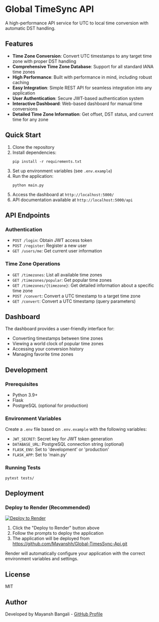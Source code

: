 # Global TimeSync API

A high-performance API service for UTC to local time conversion with automatic DST handling.

## Features

- **Time Zone Conversion**: Convert UTC timestamps to any target time zone with proper DST handling
- **Comprehensive Time Zone Database**: Support for all standard IANA time zones
- **High Performance**: Built with performance in mind, including robust caching
- **Easy Integration**: Simple REST API for seamless integration into any application
- **User Authentication**: Secure JWT-based authentication system
- **Interactive Dashboard**: Web-based dashboard for manual time conversions
- **Detailed Time Zone Information**: Get offset, DST status, and current time for any zone

## Quick Start

1. Clone the repository
2. Install dependencies:
   ```
   pip install -r requirements.txt
   ```
3. Set up environment variables (see `.env.example`)
4. Run the application:
   ```
   python main.py
   ```
5. Access the dashboard at `http://localhost:5000/`
6. API documentation available at `http://localhost:5000/api`

## API Endpoints

### Authentication

- `POST /login`: Obtain JWT access token
- `POST /register`: Register a new user
- `GET /users/me`: Get current user information

### Time Zone Operations

- `GET /timezones`: List all available time zones
- `GET /timezones/popular`: Get popular time zones
- `GET /timezones/{timezone}`: Get detailed information about a specific time zone
- `POST /convert`: Convert a UTC timestamp to a target time zone
- `GET /convert`: Convert a UTC timestamp (query parameters)

## Dashboard

The dashboard provides a user-friendly interface for:

- Converting timestamps between time zones
- Viewing a world clock of popular time zones
- Accessing your conversion history
- Managing favorite time zones

## Development

### Prerequisites

- Python 3.9+
- Flask
- PostgreSQL (optional for production)

### Environment Variables

Create a `.env` file based on `.env.example` with the following variables:

- `JWT_SECRET`: Secret key for JWT token generation
- `DATABASE_URL`: PostgreSQL connection string (optional)
- `FLASK_ENV`: Set to 'development' or 'production'
- `FLASK_APP`: Set to 'main.py'

### Running Tests

```
pytest tests/
```

## Deployment

### Deploy to Render (Recommended)

[![Deploy to Render](https://render.com/images/deploy-to-render-button.svg)](https://render.com/deploy?repo=https://github.com/Mayanshh/Global-TimesSync-Api.git)

1. Click the "Deploy to Render" button above
2. Follow the prompts to deploy the application 
3. The application will be deployed from https://github.com/Mayanshh/Global-TimesSync-Api.git

Render will automatically configure your application with the correct environment variables and settings.

## License

MIT

## Author

Developed by Mayansh Bangali - [GitHub Profile](https://github.com/Mayanshh)